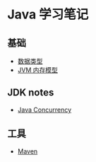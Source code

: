 # Java 学习笔记

## 基础

- [数据类型](basic/primitive_type.md)
- [JVM 内存模型](basic/memory_model.md)

## JDK notes

- [Java Concurrency](concurrency/0_toc.md)

## 工具

- [Maven](maven/0_toc.md)
